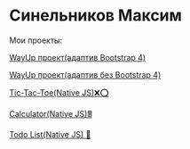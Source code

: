 # Синельников Максим
Мои проекты:

[WayUp проект(адаптив Bootstrap 4)](https://sinelnikov-web.github.io/WayUp/ "Провект WayUp")

[WayUp проект(адаптив без Bootstrap 4)](https://sinelnikov-web.github.io/WayUp(2)/ "Провект WayUp")

[Tic-Tac-Toe(Native JS)❌⭕](https://sinelnikov-web.github.io/tic_tac_toe/ "Провект WayUp")

[Calculator(Native JS)🖩](https://sinelnikov-web.github.io/calculator/ "Провект WayUp")

[Todo List(Native JS) :memo:](https://sinelnikov-web.github.io/todo_list/ "Провект WayUp")
